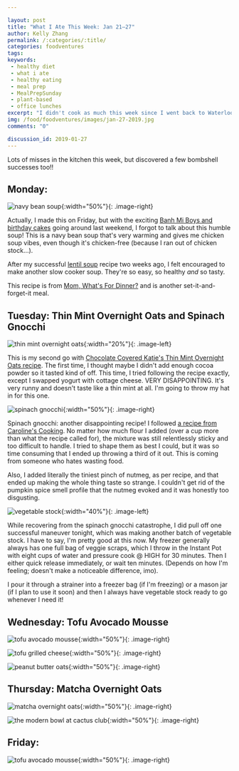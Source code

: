 ```yaml
---

layout: post
title: "What I Ate This Week: Jan 21–27"
author: Kelly Zhang
permalink: /:categories/:title/
categories: foodventures
tags:
keywords:
 - healthy diet
 - what i ate
 - healthy eating
 - meal prep
 - MealPrepSunday
 - plant-based
 - office lunches
excerpt: "I didn't cook as much this week since I went back to Waterloo for the weekend and went out for every meal."
img: /food/foodventures/images/jan-27-2019.jpg
comments: "0"

discussion_id: 2019-01-27
---
```


Lots of misses in the kitchen this week, but discovered a few bombshell successes too!!

## Monday:

![navy bean soup](/food/foodventures/images/navy-bean-soup.jpg){:width="50%"}{: .image-right}

Actually, I made this on Friday, but with the exciting [Banh Mi Boys and birthday cakes](https://kellyzhang.me/food/foodventures/what-i-ate-attempting-meal-prep/) going around last weekend, I forgot to talk about this humble soup! This is a navy bean soup that's very warming and gives me chicken soup vibes, even though it's chicken-free (because I ran out of chicken stock...).

After my successful [lentil soup](/food/recipe/savoury-lentil-soup-slow-cooker-instant-pot/) recipe two weeks ago, I felt encouraged to make another slow cooker soup. They're so easy, so healthy *and* so tasty.

This recipe is from [Mom, What's For Dinner?](http://www.momwhatsfordinnerblog.com/2012/06/crock-pot-navy-bean-soup.html) and is another set-it-and-forget-it meal.

## Tuesday: Thin Mint Overnight Oats and Spinach Gnocchi

![thin mint overnight oats](/food/foodventures/images/thin-mint-overnight-oats.jpg){:width="20%"}{: .image-left}

This is my second go with [Chocolate Covered Katie's Thin Mint Overnight Oats recipe](https://chocolatecoveredkatie.com/2017/02/23/thin-mint-cookie-overnight-oats/). The first time, I thought maybe I didn't add enough cocoa powder so it tasted kind of off. This time, I tried following the recipe exactly, except I swapped yogurt with cottage cheese. VERY DISAPPOINTING. It's very runny and doesn't taste like a thin mint at all. I'm going to throw my hat in for this one.

![spinach gnocchi](/food/foodventures/images/spinach-gnocchi.jpg){:width="50%"}{: .image-right}

Spinach gnocchi: another disappointing recipe! I followed [a recipe from Caroline's Cooking](https://www.carolinescooking.com/potato-spinach-gnocchi/). No matter how much flour I added (over a cup more than what the recipe called for), the mixture was still relentlessly sticky and too difficult to handle. I tried to shape them as best I could, but it was so time consuming that I ended up throwing a third of it out. This is coming from someone who hates wasting food.

Also, I added literally the tiniest pinch of nutmeg, as per recipe, and that ended up making the whole thing taste so strange. I couldn't get rid of the pumpkin spice smell profile that the nutmeg evoked and it was honestly too disgusting.

![vegetable stock](/food/foodventures/images/vegetable-stock.jpg){:width="40%"}{: .image-left}

While recovering from the spinach gnocchi catastrophe, I did pull off one successful maneuver tonight, which was making another batch of vegetable stock. I have to say, I'm pretty good at this now. My freezer generally always has one full bag of veggie scraps, which I throw in the Instant Pot with eight cups of water and pressure cook @ HIGH for 30 minutes. Then I either quick release immediately, or wait ten minutes. (Depends on how I'm feeling; doesn't make a noticeable difference, imo).

I pour it through a strainer into a freezer bag (if I'm freezing) or a mason jar (if I plan to use it soon) and then I always have vegetable stock ready to go whenever I need it!

## Wednesday: Tofu Avocado Mousse

![tofu avocado mousse](/food/foodventures/images/tofu-avocado-mousse.jpg){:width="50%"}{: .image-right}

![tofu grilled cheese](/food/foodventures/images/tofu-grilled-cheese.jpg){:width="50%"}{: .image-right}

![peanut butter oats](/food/foodventures/images/peanut-butter-oats.jpg){:width="50%"}{: .image-right}

## Thursday: Matcha Overnight Oats

![matcha overnight oats](/food/foodventures/images/matcha-overnight-oats.jpg){:width="50%"}{: .image-right}

![the modern bowl at cactus club](/food/foodventures/images/cactus-club.jpg){:width="50%"}{: .image-right}

## Friday:

![tofu avocado mousse](/food/foodventures/images/tofu-avocado-mousse.jpg){:width="50%"}{: .image-right}
